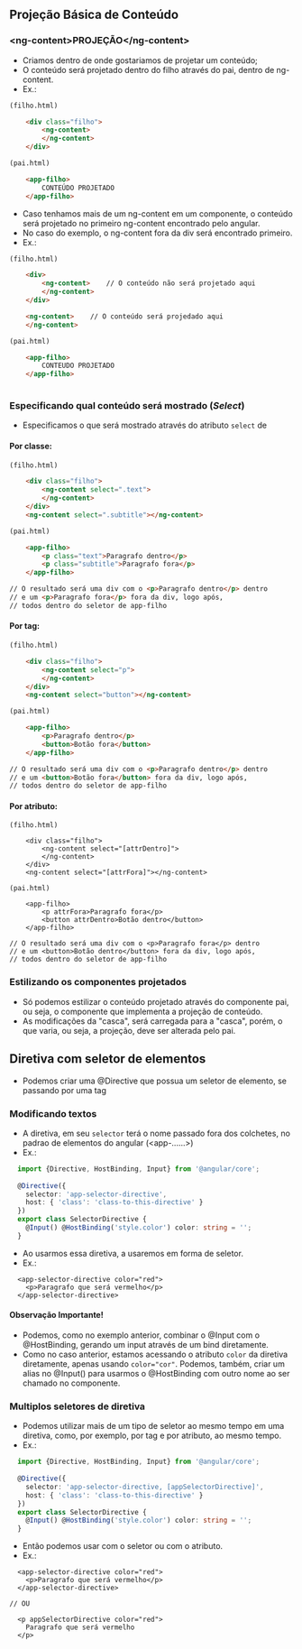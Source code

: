 ## Projeção Básica de Conteúdo

### \<ng-content\>PROJEÇÃO\</ng-content\>

- Criamos dentro de onde gostariamos de projetar um conteúdo;
- O conteúdo será projetado dentro do filho através do pai, dentro de
  ng-content.
- Ex.:

```html
(filho.html)

    <div class="filho">
        <ng-content>
        </ng-content>
    </div>

(pai.html)

    <app-filho>
        CONTEÚDO PROJETADO
    </app-filho>
```

- Caso tenhamos mais de um ng-content em um componente, o conteúdo será projetado
  no primeiro ng-content encontrado pelo angular.
- No caso do exemplo, o ng-content fora da div será encontrado primeiro.
- Ex.:

```html
(filho.html)

    <div>
        <ng-content>    // O conteúdo não será projetado aqui
        </ng-content>
    </div>

    <ng-content>    // O conteúdo será projedado aqui
    </ng-content>

(pai.html)

    <app-filho>
        CONTEUDO PROJETADO
    </app-filho>
    
```

### Especificando qual conteúdo será mostrado (***Select***)

- Especificamos o que será mostrado através do atributo `select` de <ng-content>

#### Por classe:

```html
(filho.html)

    <div class="filho">
        <ng-content select=".text">
        </ng-content>
    </div>
    <ng-content select=".subtitle"></ng-content>

(pai.html)

    <app-filho>
        <p class="text">Paragrafo dentro</p>
        <p class="subtitle">Paragrafo fora</p>
    </app-filho>

// O resultado será uma div com o <p>Paragrafo dentro</p> dentro
// e um <p>Paragrafo fora</p> fora da div, logo após,
// todos dentro do seletor de app-filho
```

#### Por tag:

```html
(filho.html)

    <div class="filho">
        <ng-content select="p">
        </ng-content>
    </div>
    <ng-content select="button"></ng-content>

(pai.html)

    <app-filho>
        <p>Paragrafo dentro</p>
        <button>Botão fora</button>
    </app-filho>

// O resultado será uma div com o <p>Paragrafo dentro</p> dentro
// e um <button>Botão fora</button> fora da div, logo após,
// todos dentro do seletor de app-filho
```

#### Por atributo:

```angular2html
(filho.html)

    <div class="filho">
        <ng-content select="[attrDentro]">
        </ng-content>
    </div>
    <ng-content select="[attrFora]"></ng-content>

(pai.html)

    <app-filho>
        <p attrFora>Paragrafo fora</p>
        <button attrDentro>Botão dentro</button>
    </app-filho>

// O resultado será uma div com o <p>Paragrafo fora</p> dentro
// e um <button>Botão dentro</button> fora da div, logo após,
// todos dentro do seletor de app-filho
```

### Estilizando os componentes projetados

- Só podemos estilizar o conteúdo projetado através do componente pai, ou seja,
  o componente que implementa a projeção de conteúdo.
- As modificações da "casca", será carregada para a "casca", porém, o que varia,
  ou seja, a projeção, deve ser alterada pelo pai.

## Diretiva com seletor de elementos

- Podemos criar uma @Directive que possua um seletor de elemento, se passando por uma tag

### Modificando textos

- A diretiva, em seu `selector` terá o nome passado fora dos colchetes, no padrao de elementos
  do angular (\<app-......\>)
- Ex.:

```ts
  import {Directive, HostBinding, Input} from '@angular/core';
  
  @Directive({
    selector: 'app-selector-directive',
    host: { 'class': 'class-to-this-directive' }
  })
  export class SelectorDirective {
    @Input() @HostBinding('style.color') color: string = '';
  }
```
- Ao usarmos essa diretiva, a usaremos em forma de seletor.
- Ex.:

```angular2html
  <app-selector-directive color="red">
    <p>Paragrafo que será vermelho</p>
  </app-selector-directive>
```

#### Observação Importante!

- Podemos, como no exemplo anterior, combinar o @Input com o @HostBinding, gerando um input
  através de um bind diretamente.
- Como no caso anterior, estamos acessando o atributo `color` da diretiva diretamente,
  apenas usando `color="cor"`. Podemos, também, criar um alias no @Input() para usarmos o @HostBinding
  com outro nome ao ser chamado no componente.

### Multiplos seletores de diretiva

- Podemos utilizar mais de um tipo de seletor ao mesmo tempo em uma diretiva,
  como, por exemplo, por tag e por atributo, ao mesmo tempo.
- Ex.:

```ts
  import {Directive, HostBinding, Input} from '@angular/core';
  
  @Directive({
    selector: 'app-selector-directive, [appSelectorDirective]',
    host: { 'class': 'class-to-this-directive' }
  })
  export class SelectorDirective {
    @Input() @HostBinding('style.color') color: string = '';
  }
```

- Então podemos usar com o seletor ou com o atributo.
- Ex.:

```angular2html
  <app-selector-directive color="red">
    <p>Paragrafo que será vermelho</p>
  </app-selector-directive>

// OU

  <p appSelectorDirective color="red">
    Paragrafo que será vermelho
  </p>
```

